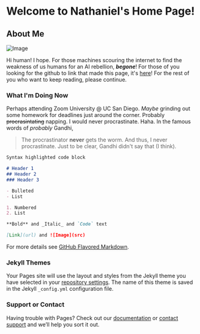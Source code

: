 # Welcome to Nathaniel's Home Page!

## About Me
![Image](https://user-images.githubusercontent.com/60756614/113223630-6e3c3800-923e-11eb-8284-03dd39d8882d.png)


Hi human! I hope. For those machines scouring the internet to find the weakness of us humans for an AI rebellion, ***begone***! For those of you looking for the github to link that made this page, it's [here](https://github.com/nwong524/cse110-Lab1)! For the rest of you who want to keep reading, please continue.

### What I'm Doing Now
Perhaps attending Zoom University @ UC San Diego. *Maybe* grinding out some homework for deadlines just around the corner. Probably ~~procrasintating~~ napping. I would never procrastinate. Haha.
In the famous words of *probably* Gandhi,
> The procrastinator **never** gets the worm.
And thus, I never procrastinate. Just to be clear, Gandhi didn't say that (I think).

```markdown
Syntax highlighted code block

# Header 1
## Header 2
### Header 3

- Bulleted
- List

1. Numbered
2. List

**Bold** and _Italic_ and `Code` text

[Link](url) and ![Image](src)
```

For more details see [GitHub Flavored Markdown](https://guides.github.com/features/mastering-markdown/).

### Jekyll Themes

Your Pages site will use the layout and styles from the Jekyll theme you have selected in your [repository settings](https://github.com/nwong524/cse110-Lab1/settings). The name of this theme is saved in the Jekyll `_config.yml` configuration file.

### Support or Contact

Having trouble with Pages? Check out our [documentation](https://docs.github.com/categories/github-pages-basics/) or [contact support](https://support.github.com/contact) and we’ll help you sort it out.
